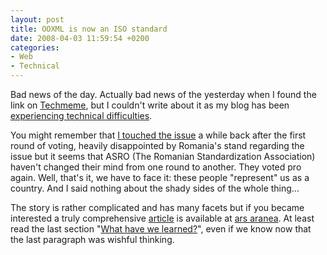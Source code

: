 ```yaml
---
layout: post
title: OOXML is now an ISO standard
date: 2008-04-03 11:59:54 +0200
categories:
- Web
- Technical
---
```

Bad news of the day. Actually bad news of the yesterday when I found the link on <a href="http://www.techmeme.com/">Techmeme</a>, but I couldn't write about it as my blog has been <a href="http://www.rusiczki.net/blog/archives/2008/04/03/hello_world_41">experiencing technical difficulties</a>.

You might remember that <a href="http://www.rusiczki.net/blog/archives/2007/09/10/romania_does_it_again">I touched the issue</a> a while back after the first round of voting, heavily disappointed by Romania's stand regarding the issue but it seems that ASRO (The Romanian Standardization Association) haven't changed their mind from one round to another. They voted pro again. Well, that's it, we have to face it: these people "represent" us as a country. And I said nothing about the shady sides of the whole thing...

The story is rather complicated and has many facets but if you became interested a truly comprehensive <a href="http://aranea.zuavra.net/index.php/97/">article</a> is available at <a href="http://aranea.zuavra.net/">ars aranea</a>. At least read the last section "<a href="http://aranea.zuavra.net/index.php/97/#ig-16">What have we learned?</a>", even if we know now that the last paragraph was wishful thinking.
